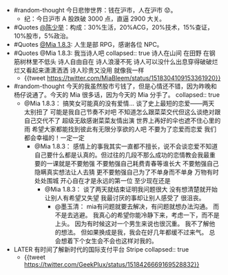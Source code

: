 - #random-thought 今日悲惨世界：钱在沪市，人在沪市 😟。
	- 纪：今日沪市 A 股跌破 3000 点，直逼 2900 大关。
- #Quotes [@陈少举](https://twitter.com/chenshaoju)：构成：30%生活，20%ACG，20%技术，15%查证，10%股市，5%政治。
- #Quotes [@Mia 1.8.3](https://twitter.com/MiaBleem): 人生是部 RPG，感谢各位 NPC。
- #Quotes @Mia 1.8.3: 我当诗人吧
  collapsed:: true
  诗人在山间 在田野 在钢筋树林里不低头
  诗人自由自在  诗人浪漫不死
  诗人可以没什么出息穿得破破烂烂又看起来潇潇洒洒
  诗人珍贵又没用 
  就像我一样
	- {{tweet https://twitter.com/MiaBleem/status/1518304109153361920}}
- #random-thought 今天的我虽然股市亏钱了，但是心情还不错，因为昨晚和杨仔说通了。今天的 Mia 很多话，因为今天的 Mia 分手了。
  collapsed:: true
	- @Mia 1.8.3：
	  搞笑女可能真的没有爱情… 
	  谈了史上最短的恋爱——两天
	  太别扭了  可能是我自己节奏不对吧 
	  不知道怎么跟菜菜交代但这么谈绝对跟自己交代不了
	  超级无敌感谢菜菜友情出演
	  世界上再好的伞也遮不住心里的雨
	  希望大家都能找到彼此有无限分享欲的人吧  不要为了恋爱而恋爱
	  我们都会幸福的！一定一定
		- @Mia 1.8.3：
		  感情上的事我其实一直都不擅长，说不会谈恋爱不知道自己要什么都是认真的。但过往的几段不那么成功的恋情教会我最重要的一课就是不要勉强
		  不要勉强自己耗费青春等谁长大
		  不要勉强自己隐瞒真实想法让人去猜
		  更不要勉强自己为了不单身而不单身
		  万物有时 处处围城 
		  开心自在才是永远的第一位
		  至少现在还是
			- @Mia 1.8.3：
			  谈了两天就结束证明我问题很大
			  没有想清楚就开始  
			  让别人有希望又失望
			  我最讨厌的事却让别人感受了
			  很沮丧。
				- @墨玉清：
				  mia有问题就要去解决，有问题就想办法沟通。
				  而不是去逃避。
				  我真心的希望你能冷静下来，考虑一下，而不是上头。
				  因为有时候这对一个男生来说也很沉重。
				  我不了解他的想法。
				  但如果换成是我，我会在好几年都缓不过来气。
				  总会想着下个女生会不会也这样对我的。
- LATER 有时间了解新时代的国际支付平台 Stripe
  collapsed:: true
	- {{tweet https://twitter.com/GeekPlux/status/1518426669169528832}}